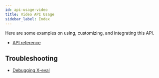```yaml
---
id: api-usage-video
title: Video API Usage
sidebar_label: Index
---
```


Here are some examples on using, customizing, and integrating this API.

- [API reference](api-video)

## Troubleshooting

- [Debugging X-eval](error-could-not-download-page#tips-on-debugging-x-eval-scripts)